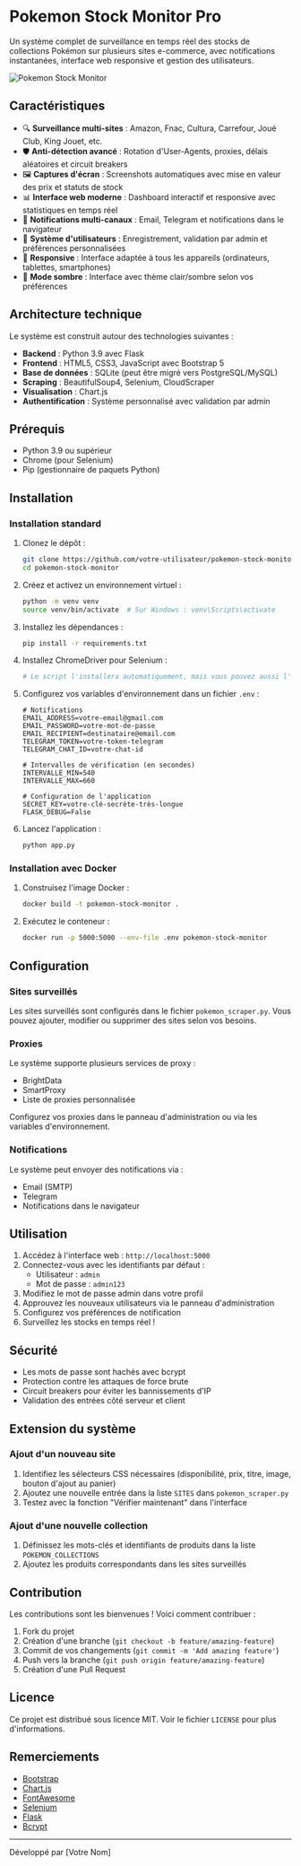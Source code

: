 # Pokemon Stock Monitor Pro

Un système complet de surveillance en temps réel des stocks de collections Pokémon sur plusieurs sites e-commerce, avec notifications instantanées, interface web responsive et gestion des utilisateurs.

![Pokemon Stock Monitor](https://via.placeholder.com/800x400/3B5BA7/FFFFFF?text=Pokemon+Stock+Monitor)

## Caractéristiques

- 🔍 **Surveillance multi-sites** : Amazon, Fnac, Cultura, Carrefour, Joué Club, King Jouet, etc.
- 🛡️ **Anti-détection avancé** : Rotation d'User-Agents, proxies, délais aléatoires et circuit breakers
- 🖼️ **Captures d'écran** : Screenshots automatiques avec mise en valeur des prix et statuts de stock
- 📊 **Interface web moderne** : Dashboard interactif et responsive avec statistiques en temps réel
- 🔔 **Notifications multi-canaux** : Email, Telegram et notifications dans le navigateur
- 👥 **Système d'utilisateurs** : Enregistrement, validation par admin et préférences personnalisées
- 📱 **Responsive** : Interface adaptée à tous les appareils (ordinateurs, tablettes, smartphones)
- 🌙 **Mode sombre** : Interface avec thème clair/sombre selon vos préférences

## Architecture technique

Le système est construit autour des technologies suivantes :

- **Backend** : Python 3.9 avec Flask
- **Frontend** : HTML5, CSS3, JavaScript avec Bootstrap 5
- **Base de données** : SQLite (peut être migré vers PostgreSQL/MySQL)
- **Scraping** : BeautifulSoup4, Selenium, CloudScraper
- **Visualisation** : Chart.js
- **Authentification** : Système personnalisé avec validation par admin

## Prérequis

- Python 3.9 ou supérieur
- Chrome (pour Selenium)
- Pip (gestionnaire de paquets Python)

## Installation

### Installation standard

1. Clonez le dépôt :
   ```bash
   git clone https://github.com/votre-utilisateur/pokemon-stock-monitor.git
   cd pokemon-stock-monitor
   ```

2. Créez et activez un environnement virtuel :
   ```bash
   python -m venv venv
   source venv/bin/activate  # Sur Windows : venv\Scripts\activate
   ```

3. Installez les dépendances :
   ```bash
   pip install -r requirements.txt
   ```

4. Installez ChromeDriver pour Selenium :
   ```bash
   # Le script l'installera automatiquement, mais vous pouvez aussi l'installer manuellement
   ```

5. Configurez vos variables d'environnement dans un fichier `.env` :
   ```
   # Notifications
   EMAIL_ADDRESS=votre-email@gmail.com
   EMAIL_PASSWORD=votre-mot-de-passe
   EMAIL_RECIPIENT=destinataire@email.com
   TELEGRAM_TOKEN=votre-token-telegram
   TELEGRAM_CHAT_ID=votre-chat-id
   
   # Intervalles de vérification (en secondes)
   INTERVALLE_MIN=540
   INTERVALLE_MAX=660
   
   # Configuration de l'application
   SECRET_KEY=votre-clé-secrète-très-longue
   FLASK_DEBUG=False
   ```

6. Lancez l'application :
   ```bash
   python app.py
   ```

### Installation avec Docker

1. Construisez l'image Docker :
   ```bash
   docker build -t pokemon-stock-monitor .
   ```

2. Exécutez le conteneur :
   ```bash
   docker run -p 5000:5000 --env-file .env pokemon-stock-monitor
   ```

## Configuration

### Sites surveillés

Les sites surveillés sont configurés dans le fichier `pokemon_scraper.py`. Vous pouvez ajouter, modifier ou supprimer des sites selon vos besoins.

### Proxies

Le système supporte plusieurs services de proxy :
- BrightData
- SmartProxy
- Liste de proxies personnalisée

Configurez vos proxies dans le panneau d'administration ou via les variables d'environnement.

### Notifications

Le système peut envoyer des notifications via :
- Email (SMTP)
- Telegram
- Notifications dans le navigateur

## Utilisation

1. Accédez à l'interface web : `http://localhost:5000`
2. Connectez-vous avec les identifiants par défaut :
   - Utilisateur : `admin`
   - Mot de passe : `admin123`
3. Modifiez le mot de passe admin dans votre profil
4. Approuvez les nouveaux utilisateurs via le panneau d'administration
5. Configurez vos préférences de notification
6. Surveillez les stocks en temps réel !

## Sécurité

- Les mots de passe sont hachés avec bcrypt
- Protection contre les attaques de force brute
- Circuit breakers pour éviter les bannissements d'IP
- Validation des entrées côté serveur et client

## Extension du système

### Ajout d'un nouveau site

1. Identifiez les sélecteurs CSS nécessaires (disponibilité, prix, titre, image, bouton d'ajout au panier)
2. Ajoutez une nouvelle entrée dans la liste `SITES` dans `pokemon_scraper.py`
3. Testez avec la fonction "Vérifier maintenant" dans l'interface

### Ajout d'une nouvelle collection

1. Définissez les mots-clés et identifiants de produits dans la liste `POKEMON_COLLECTIONS`
2. Ajoutez les produits correspondants dans les sites surveillés

## Contribution

Les contributions sont les bienvenues ! Voici comment contribuer :

1. Fork du projet
2. Création d'une branche (`git checkout -b feature/amazing-feature`)
3. Commit de vos changements (`git commit -m 'Add amazing feature'`)
4. Push vers la branche (`git push origin feature/amazing-feature`)
5. Création d'une Pull Request

## Licence

Ce projet est distribué sous licence MIT. Voir le fichier `LICENSE` pour plus d'informations.

## Remerciements

- [Bootstrap](https://getbootstrap.com/)
- [Chart.js](https://www.chartjs.org/)
- [FontAwesome](https://fontawesome.com/)
- [Selenium](https://www.selenium.dev/)
- [Flask](https://flask.palletsprojects.com/)
- [Bcrypt](https://pypi.org/project/bcrypt/)

---

Développé par [Votre Nom]
